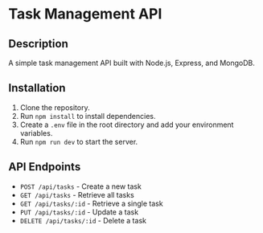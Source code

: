 # Task Management API

## Description
A simple task management API built with Node.js, Express, and MongoDB.

## Installation
1. Clone the repository.
2. Run `npm install` to install dependencies.
3. Create a `.env` file in the root directory and add your environment variables.
4. Run `npm run dev` to start the server.

## API Endpoints
- `POST /api/tasks` - Create a new task
- `GET /api/tasks` - Retrieve all tasks
- `GET /api/tasks/:id` - Retrieve a single task
- `PUT /api/tasks/:id` - Update a task
- `DELETE /api/tasks/:id` - Delete a task